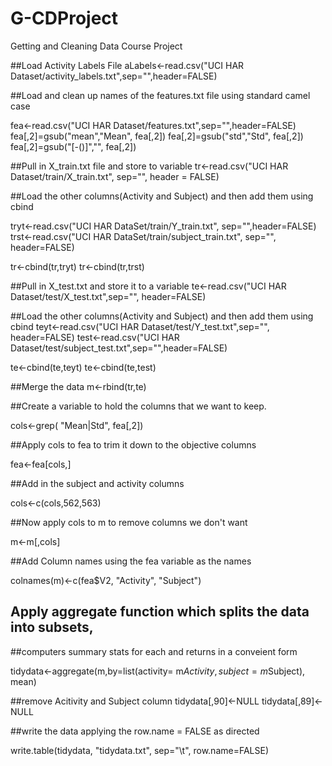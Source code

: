 # G-CDProject
Getting and Cleaning Data Course Project 

##Load Activity Labels File
aLabels<-read.csv("UCI HAR Dataset/activity_labels.txt",sep="",header=FALSE)

##Load and clean up names of the features.txt file using standard camel case

fea<-read.csv("UCI HAR Dataset/features.txt",sep="",header=FALSE)
fea[,2]=gsub("mean","Mean", fea[,2])
fea[,2]=gsub("std","Std", fea[,2])
fea[,2]=gsub("[-()]","", fea[,2])

##Pull in X_train.txt file and store to variable
tr<-read.csv("UCI HAR Dataset/train/X_train.txt", sep="", header = FALSE)

##Load the other columns(Activity and Subject) and then add them using cbind

tryt<-read.csv("UCI HAR DataSet/train/Y_train.txt", sep="",header=FALSE)
trst<-read.csv("UCI HAR DataSet/train/subject_train.txt", sep="", header=FALSE)

tr<-cbind(tr,tryt)
tr<-cbind(tr,trst)

##Pull in X_test.txt and store it to a variable
te<-read.csv("UCI HAR Dataset/test/X_test.txt",sep="", header=FALSE)

##Load the other columns(Activity and Subject) and then add them using cbind
teyt<-read.csv("UCI HAR Dataset/test/Y_test.txt",sep="", header=FALSE)
test<-read.csv("UCI HAR Dataset/test/subject_test.txt",sep="",header=FALSE)

te<-cbind(te,teyt)
te<-cbind(te,test)

##Merge the data
m<-rbind(tr,te)

##Create a variable to hold the columns that we want to keep.  

cols<-grep( "Mean|Std", fea[,2])


##Apply cols to fea to trim it down to the objective columns

fea<-fea[cols,]

##Add in the subject and activity columns

cols<-c(cols,562,563)

##Now apply cols to m to remove columns we don't want

m<-m[,cols]

##Add Column names using the fea variable as the names

colnames(m)<-c(fea$V2, "Activity", "Subject")

## Apply aggregate function which splits the data into subsets, 
##computers summary stats for each and returns in a conveient form

tidydata<-aggregate(m,by=list(activity= m$Activity, subject=m$Subject), mean)

##remove Acitivity and Subject column
tidydata[,90]<-NULL
tidydata[,89]<-NULL

##write the data applying the row.name = FALSE as directed

write.table(tidydata, "tidydata.txt", sep="\t", row.name=FALSE)
